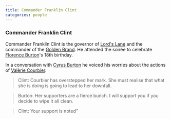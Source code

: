 ```yaml
---
title: Commander Franklin Clint
categories: people
---
```


### Commander Franklin Clint

Commander Franklin Clint is the governor of [Lord's Lane](Magdalen#Lord's-Lane) and the commander of the [Golden Brand](GoldenBrand). He attended the soirée to celebrate [Florence Burton](FlorenceBurton)'s 18th birthday.

In a conversation with [Cyrus Burton](CyrusBurton) he voiced his worries about the actions of [Valèrie Courbier](ValerieCourbier).

> Clint: Courbier has overstepped her mark. She must realise that what she is doing is going to lead to her downfall.

> Burton: Her supporters are a fierce bunch. I will support you if you decide to wipe it all clean.

> Clint: Your support is noted”


